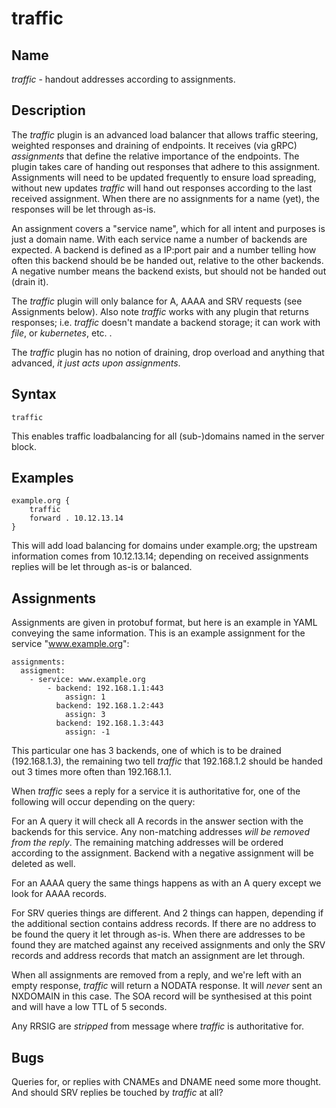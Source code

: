# traffic

## Name

*traffic* - handout addresses according to assignments.

## Description

The *traffic* plugin is an advanced load balancer that allows traffic steering, weighted responses
and draining of endpoints. It receives (via gRPC) *assignments* that define the relative importance
of the endpoints. The plugin takes care of handing out responses that adhere to this assignment.
Assignments will need to be updated frequently to ensure load spreading, without new updates
*traffic* will hand out responses according to the last received assignment. When there are no
assignments for a name (yet), the responses will be let through as-is.

An assignment covers a "service name", which for all intent and purposes is just a domain name. With
each service name a number of backends are expected. A backend is defined as a IP:port pair and a
number telling how often this backend should be be handed out, relative to the other backends. A
negative number means the backend exists, but should not be handed out (drain it).

The *traffic* plugin will only balance for A, AAAA and SRV requests (see Assignments below). Also
note *traffic* works with any plugin that returns responses; i.e. *traffic* doesn't mandate a
backend storage; it can work with *file*, or *kubernetes*, etc. .

The *traffic* plugin has no notion of draining, drop overload and anything that advanced, *it just
acts upon assignments*.

## Syntax

~~~
traffic
~~~

This enables traffic loadbalancing for all (sub-)domains named in the server block.

## Examples

~~~ corefile
example.org {
    traffic
    forward . 10.12.13.14
}
~~~

This will add load balancing for domains under example.org; the upstream information comes from
10.12.13.14; depending on received assignments replies will be let through as-is or balanced.

## Assignments

Assignments are given in protobuf format, but here is an example in YAML conveying the same
information. This is an example assignment for the service "www.example.org":

~~~
assignments:
  assigment:
    - service: www.example.org
        - backend: 192.168.1.1:443
            assign: 1
          backend: 192.168.1.2:443
            assign: 3
          backend: 192.168.1.3:443
            assign: -1
~~~

This particular one has 3 backends, one of which is to be drained (192.168.1.3), the remaining two
tell *traffic* that 192.168.1.2 should be handed out 3 times more often than 192.168.1.1.

When *traffic* sees a reply for a service it is authoritative for, one of the following will occur
depending on the query:

For an A query it will check all A records in the answer section with the backends for this service.
Any non-matching addresses *will be removed from the reply*. The remaining matching addresses will
be ordered according to the assignment. Backend with a negative assignment will be deleted as well.

For an AAAA query the same things happens as with an A query except we look for AAAA records.

For SRV queries things are different. And 2 things can happen, depending if the additional section
contains address records. If there are no address to be found the query it let through as-is. When
there are addresses to be found they are matched against any received assignments and only the SRV
records and address records that match an assignment are let through.

When all assignments are removed from a reply, and we're left with an empty response, *traffic*
will return a NODATA response. It will *never* sent an NXDOMAIN in this case. The SOA record will be
synthesised at this point and will have a low TTL of 5 seconds.

Any RRSIG are *stripped* from message where *traffic* is authoritative for.

## Bugs

Queries for, or replies with CNAMEs and DNAME need some more thought. And should SRV replies be
touched by *traffic* at all?
